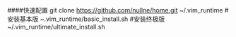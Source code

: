 ####快速配置
	git clone https://github.com/nullne/home.git ~/.vim_runtime
	#安装基本版
	~.vim_runtime/basic_install.sh
	#安装终极版
	~/.vim_runtime/ultimate_install.sh